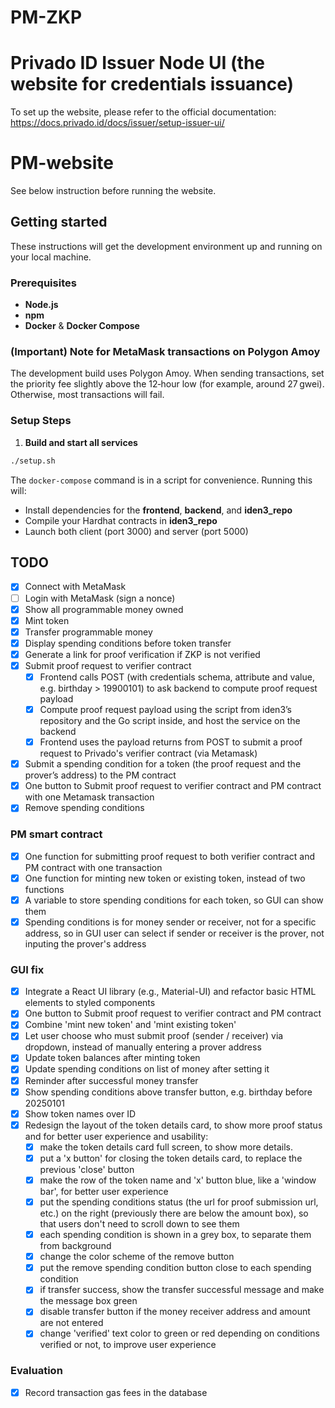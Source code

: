 # PM-ZKP

# Privado ID Issuer Node UI (the website for credentials issuance)
To set up the website, please refer to the official documentation:
https://docs.privado.id/docs/issuer/setup-issuer-ui/

# PM-website
See below instruction before running the website.

## Getting started

These instructions will get the development environment up and running on your local machine.

### Prerequisites

- **Node.js**
- **npm**
- **Docker** & **Docker Compose**

### (Important) Note for MetaMask transactions on Polygon Amoy

The development build uses Polygon Amoy. When sending transactions, set the priority fee slightly above the 12‑hour low (for example, around 27 gwei). Otherwise, most transactions will fail.

### Setup Steps
1. **Build and start all services**  
  ```bash
  ./setup.sh
  ```
  
   The `docker-compose` command is in a script for convenience. Running this will:
   - Install dependencies for the **frontend**, **backend**, and **iden3_repo**  
   - Compile your Hardhat contracts in **iden3_repo**  
   - Launch both client (port 3000) and server (port 5000)  

## TODO
- [x] Connect with MetaMask
- [ ] Login with MetaMask (sign a nonce)
- [x] Show all programmable money owned
- [x] Mint token
- [x] Transfer programmable money
- [x] Display spending conditions before token transfer
- [x] Generate a link for proof verification if ZKP is not verified
- [x] Submit proof request to verifier contract
  - [x] Frontend calls POST (with credentials schema, attribute and value, e.g. birthday > 19900101) to ask backend to compute proof request payload 
  - [x] Compute proof request payload using the script from iden3’s repository and the Go script inside, and host the service on the backend
  - [x] Frontend uses the payload returns from POST to submit a proof request to Privado's verifier contract (via Metamask)
- [x] Submit a spending condition for a token (the proof request and the prover’s address) to the PM contract
- [x] One button to Submit proof request to verifier contract and PM contract with one Metamask transaction
- [x] Remove spending conditions

### PM smart contract
- [x] One function for submitting proof request to both verifier contract and PM contract with one transaction
- [x] One function for minting new token or existing token, instead of two functions
- [x] A variable to store spending conditions for each token, so GUI can show them
- [x] Spending conditions is for money sender or receiver, not for a specific address, so in GUI user can select if sender or receiver is the prover, not inputing the prover's address

### GUI fix
- [x] Integrate a React UI library (e.g., Material-UI) and refactor basic HTML elements to styled components
- [x] One button to Submit proof request to verifier contract and PM contract
- [x] Combine 'mint new token' and 'mint existing token'
- [x] Let user choose who must submit proof (sender / receiver) via dropdown, instead of manually entering a prover address
- [x] Update token balances after minting token
- [x] Update spending conditions on list of money after setting it
- [x] Reminder after successful money transfer
- [x] Show spending conditions above transfer button, e.g. birthday before 20250101
- [x] Show token names over ID
- [x] Redesign the layout of the token details card, to show more proof status and for better user experience and usability:
  -[x] make the token details card full screen, to show more details.
  -[x] put a 'x button' for closing the token details card, to replace the previous 'close' button
  -[x] make the row of the token name and 'x' button blue, like a 'window bar', for better user experience
  -[x] put the spending conditions status (the url for proof submission url, etc.) on the right (previously there are below the amount box), so that users don't need to scroll down to see them 
  -[x] each spending condition is shown in a grey box, to separate them from background
  -[x] change the color scheme of the remove button
  -[x] put the remove spending condition button close to each spending condition 
  -[x] if transfer success, show the transfer successful message and make the message box green
  -[x] disable transfer button if the money receiver address and amount are not entered
  -[x] change 'verified' text color to green or red depending on conditions verified or not, to improve user experience

### Evaluation
- [x] Record transaction gas fees in the database
